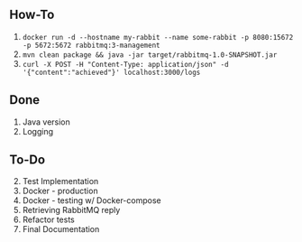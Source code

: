 ## How-To
1. `docker run -d --hostname my-rabbit --name some-rabbit -p 8080:15672 -p 5672:5672 rabbitmq:3-management`
2. `mvn clean package && java -jar target/rabbitmq-1.0-SNAPSHOT.jar`
3. `curl -X POST -H "Content-Type: application/json" -d '{"content":"achieved"}' localhost:3000/logs`

## Done
1. Java version
1. Logging

## To-Do
2. Test Implementation
3. Docker - production
4. Docker - testing w/ Docker-compose
5. Retrieving RabbitMQ reply
6. Refactor tests
7. Final Documentation